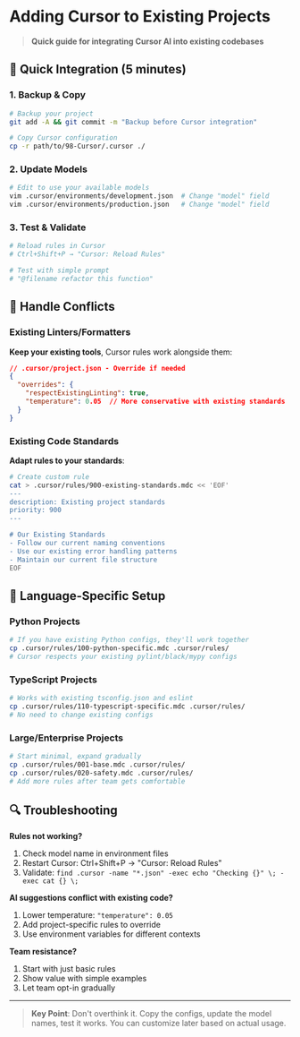 # Adding Cursor to Existing Projects

> **Quick guide for integrating Cursor AI into existing codebases**

## 🚀 Quick Integration (5 minutes)

### 1. Backup & Copy
```bash
# Backup your project
git add -A && git commit -m "Backup before Cursor integration"

# Copy Cursor configuration
cp -r path/to/98-Cursor/.cursor ./
```

### 2. Update Models
```bash
# Edit to use your available models
vim .cursor/environments/development.json  # Change "model" field
vim .cursor/environments/production.json   # Change "model" field
```

### 3. Test & Validate
```bash
# Reload rules in Cursor
# Ctrl+Shift+P → "Cursor: Reload Rules"

# Test with simple prompt
# "@filename refactor this function"
```

## 🔧 Handle Conflicts

### Existing Linters/Formatters
**Keep your existing tools**, Cursor rules work alongside them:
```json
// .cursor/project.json - Override if needed
{
  "overrides": {
    "respectExistingLinting": true,
    "temperature": 0.05  // More conservative with existing standards
  }
}
```

### Existing Code Standards
**Adapt rules to your standards**:
```bash
# Create custom rule
cat > .cursor/rules/900-existing-standards.mdc << 'EOF'
---
description: Existing project standards
priority: 900
---

# Our Existing Standards
- Follow our current naming conventions
- Use our existing error handling patterns
- Maintain our current file structure
EOF
```

## 🎯 Language-Specific Setup

### Python Projects
```bash
# If you have existing Python configs, they'll work together
cp .cursor/rules/100-python-specific.mdc .cursor/rules/
# Cursor respects your existing pylint/black/mypy configs
```

### TypeScript Projects
```bash
# Works with existing tsconfig.json and eslint
cp .cursor/rules/110-typescript-specific.mdc .cursor/rules/
# No need to change existing configs
```

### Large/Enterprise Projects
```bash
# Start minimal, expand gradually
cp .cursor/rules/001-base.mdc .cursor/rules/
cp .cursor/rules/020-safety.mdc .cursor/rules/
# Add more rules after team gets comfortable
```

## 🔍 Troubleshooting

**Rules not working?**
1. Check model name in environment files
2. Restart Cursor: Ctrl+Shift+P → "Cursor: Reload Rules"
3. Validate: `find .cursor -name "*.json" -exec echo "Checking {}" \; -exec cat {} \;`

**AI suggestions conflict with existing code?**
1. Lower temperature: `"temperature": 0.05`
2. Add project-specific rules to override
3. Use environment variables for different contexts

**Team resistance?**
1. Start with just basic rules
2. Show value with simple examples
3. Let team opt-in gradually

---

> **Key Point**: Don't overthink it. Copy the configs, update the model names, test it works. You can customize later based on actual usage. 